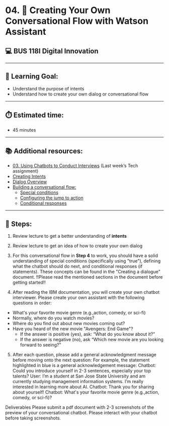 # 04. 🧭 Creating Your Own Conversational Flow with Watson Assistant
## 💻 BUS 118I Digital Innovation

---

## 🎯 Learning Goal: 
- Understand the purpose of intents
- Understand how to create your own dialog or conversational flow

---

## ⏱️ Estimated time: 
- 45 minutes

---

## 📚 Additional resources:

- [03. Using Chatbots to Conduct Interviews](https://docs.google.com/document/d/1-b-n7r9vf1DmEZ9_AuSV2Y3QRRlZKSRwe-RaMKN36ro/edit?usp=sharing) (Last week’s Tech assignment)
- [Creating Intents](https://cloud.ibm.com/docs/watson-assistant?topic=watson-assistant-intents)
- [Dialog Overview](https://cloud.ibm.com/docs/watson-assistant?topic=watson-assistant-dialog-build)
- [Building a conversational flow:](https://cloud.ibm.com/docs/watson-assistant?topic=watson-assistant-dialog-overview)
    - [Special conditions](https://cloud.ibm.com/docs/watson-assistant?topic=watson-assistant-dialog-overview#dialog-overview-special-conditions)
    - [Configuring the jump to action](https://cloud.ibm.com/docs/watson-assistant?topic=watson-assistant-dialog-overview#dialog-overview-jump-to-config)
    - [Conditional responses](https://cloud.ibm.com/docs/watson-assistant?topic=watson-assistant-dialog-overview#dialog-overview-multiple)

---

## 🔽 Steps:

1. Review lecture to get a better understanding of **intents**

2. Review lecture to get an idea of how to create your own dialog

3. For this conversational flow in **Step 4** to work, you should have a solid understanding of special conditions (specifically using "true"), defining what the chatbot should do next, and conditional responses (if statements). These concepts can be found in the "Creating a dialogue" document. !!Please read the mentioned sections in the document before getting started!!

4. After reading the IBM documentation, you will create your own chatbot interviewer. Please create your own assistant with the following questions in order:

- What's your favorite movie genre (e.g.,action, comedy, or sci-fi)
- Normally, where do you watch movies?
- Where do you find out about new movies coming out?
- Have you heard of the new movie "Avengers: End Game"?
   - If the answer is positive (yes), ask: “What do you know about it?”
   - If the answer is negative (no), ask “Which new movie are you looking forward to seeing?”
  
   
5. After each question, please add a general acknowledgment message before moving onto the next question:
For example, the statement highlighted in blue is a general acknowledgement message: 
Chatbot: Could you introduce yourself in 2-3 sentences, especially your top talents?
User: I’m a student at San Jose State University and am currently studying management information systems. I’m really interested in learning more about AI.
Chatbot: Thank you for sharing about yourself!
Chatbot: What's your favorite movie genre (e.g.,action, comedy, or sci-fi)?

Deliverables
Please submit a pdf document with
2-3 screenshots of the preview of your conversational chatbot. Please interact with your chatbot before taking screenshots. 

